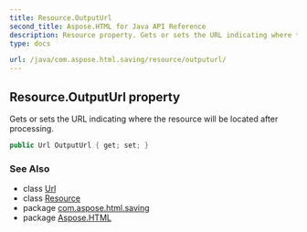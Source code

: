 ```yaml
---
title: Resource.OutputUrl
second_title: Aspose.HTML for Java API Reference
description: Resource property. Gets or sets the URL indicating where the resource will be located after processing
type: docs

url: /java/com.aspose.html.saving/resource/outputurl/
---
```

## Resource.OutputUrl property

Gets or sets the URL indicating where the resource will be located after processing.

```java
public Url OutputUrl { get; set; }
```

### See Also

* class [Url](../../../com.aspose.html/url/)
* class [Resource](../)
* package [com.aspose.html.saving](../../../com.aspose.html.saving/)
* package [Aspose.HTML](../../../)

